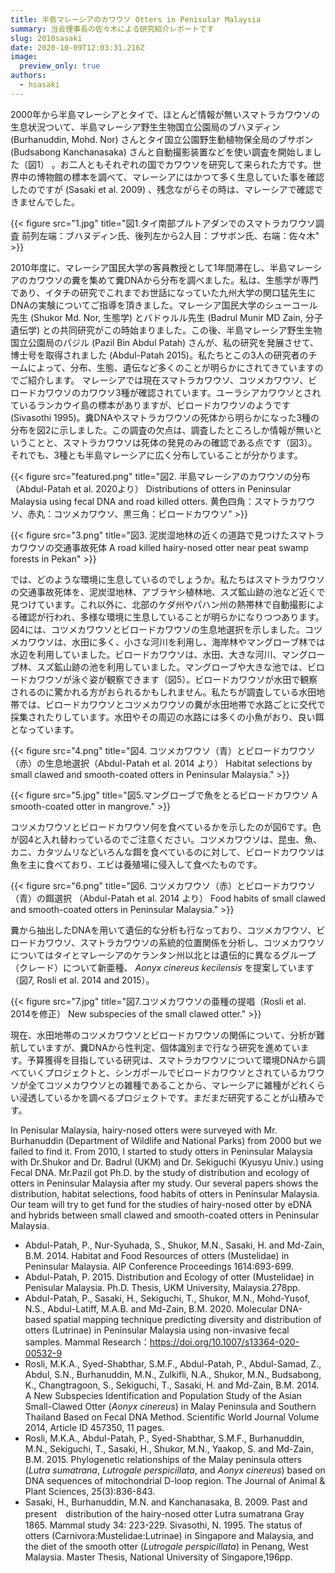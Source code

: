 ```yaml
---
title: 半島マレーシアのカワウソ Otters in Penisular Malaysia
summary: 当会理事長の佐々木による研究紹介レポートです
slug: 2010sasaki
date: 2020-10-09T12:03:31.216Z
image:
  preview_only: true
authors:
  - hsasaki
---
```

2000年から半島マレーシアとタイで、ほとんど情報が無いスマトラカワウソの生息状況ついて、半島マレーシア野生生物国立公園局のブハヌディン (Burhanuddin, Mohd. Nor) さんとタイ国立公園野生動植物保全局のブサボン (Budsabong Kanchanasaka) さんと自動撮影装置などを使い調査を開始しました（図1） 。お二人ともそれぞれの国でカワウソを研究して来られた方です。世界中の博物館の標本を調べて、マレーシアにはかつて多く生息していた事を確認したのですが (Sasaki et al. 2009) 、残念ながらその時は、マレーシアで確認できませんでした。

{{< figure src="1.jpg" title="図1.タイ南部プルトアダンでのスマトラカワウソ調査 前列左端：ブハヌディン氏、後列左から2人目：ブサボン氏、右端：佐々木" >}}

2010年度に、マレーシア国民大学の客員教授として1年間滞在し、半島マレーシアのカワウソの糞を集めて糞DNAから分布を調べました。私は、生態学が専門であり、イタチの研究でこれまでお世話になっていた九州大学の関口猛先生にDNAの実験についてご指導を頂きました。マレーシア国民大学のシューコール先生 (Shukor Md. Nor, 生態学) とバドゥルル先生 (Badrul Munir MD Zain, 分子遺伝学) との共同研究がこの時始まりました。この後、半島マレーシア野生生物国立公園局のパジル (Pazil Bin Abdul Patah) さんが、私の研究を発展させて、博士号を取得されました (Abdul-Patah 2015)。私たちとこの3人の研究者のチームによって、分布、生態、遺伝など多くのことが明らかにされてきていますのでご紹介します。
マレーシアでは現在スマトラカワウソ、コツメカワウソ、ビロードカワウソのカワウソ3種が確認されています。ユーラシアカワウソとされているランカウイ島の標本がありますが、ビロードカワウソのようです (Sivasothi 1995)。糞DNAやスマトラカワウソの死体から明らかになった3種の分布を図2に示しました。この調査の欠点は、調査したところしか情報が無いということと、スマトラカワウソは死体の発見のみの確認である点です（図3）。それでも、3種とも半島マレーシアに広く分布していることが分かります。

{{< figure src="featured.png" title="図2. 半島マレーシアのカワウソの分布（Abdul-Patah et al. 2020より） Distributions of otters in Peninsular Malaysia using fecal DNA and road killed otters. 黄色四角：スマトラカワウソ、赤丸：コツメカワウソ、黒三角：ビロードカワウソ" >}}



{{< figure src="3.png" title="図3. 泥炭湿地林の近くの道路で見つけたスマトラカワウソの交通事故死体 A road killed hairy-nosed otter near peat swamp forests in Pekan" >}}

では、どのような環境に生息しているのでしょうか。私たちはスマトラカワウソの交通事故死体を、泥炭湿地林、アブラヤシ植林地、スズ鉱山跡の池など近くで見つけています。これ以外に、北部のケダ州やパハン州の熱帯林で自動撮影による確認が行われ、多様な環境に生息していることが明らかになりつつあります。図4には、コツメカワウソとビロードカワウソの生息地選択を示しました。コツメカワウソは、水田に多く、小さな河川を利用し、海岸林やマングローブ林では水辺を利用していました。ビロードカワウソは、水田、大きな河川、マングローブ林、スズ鉱山跡の池を利用していました。マングローブや大きな池では、ビロードカワウソが泳ぐ姿が観察できます（図5）。ビロードカワウソが水田で観察されるのに驚かれる方がおられるかもしれません。私たちが調査している水田地帯では、ビロードカワウソとコツメカワウソの糞が水田地帯で水路ごとに交代で採集されたりしています。水田やその周辺の水路には多くの小魚がおり、良い餌となっています。

{{< figure src="4.png" title="図4. コツメカワウソ（青）とビロードカワウソ（赤）の生息地選択（Abdul-Patah et al. 2014 より） Habitat selections by small clawed and smooth-coated otters in Peninsular Malaysia." >}}

{{< figure src="5.jpg" title="図5.マングローブで魚をとるビロードカワウソ  A smooth-coated otter in mangrove." >}}

コツメカワウソとビロードカワウソ何を食べているかを示したのが図6です。色が図4と入れ替わっているのでご注意ください。コツメカワウソは、昆虫、魚、カニ、カタツムリなどいろんな餌を食べているのに対して、ビロードカワウソは魚を主に食べており、エビは養殖場に侵入して食べたものです。

{{< figure src="6.png" title="図6. コツメカワウソ（赤）とビロードカワウソ（青）の餌選択 （Abdul-Patah et al. 2014 より） Food habits of small clawed and smooth-coated otters in Peninsular Malaysia." >}}

糞から抽出したDNAを用いて遺伝的な分析も行なっており、コツメカワウソ、ビロードカワウソ、スマトラカワウソの系統的位置関係を分析し、コツメカワウソについてはタイとマレーシアのケランタン州以北とは遺伝的に異なるグループ（クレード）について新亜種、 *Aonyx cinereus kecilensis* を提案しています（図7, Rosli et al. 2014 and 2015）。

{{< figure src="7.jpg" title="図7.コツメカワウソの亜種の提唱（Rosli et al. 2014を修正） New subspecies of the small clawed otter." >}}

現在、水田地帯のコツメカワウソとビロードカワウソの関係について、分析が難航していますが、糞DNAから性判定、個体識別まで行なう研究を進めています。予算獲得を目指している研究は、スマトラカワウソについて環境DNAから調べていくプロジェクトと、シンガポールでビロードカワウソとされているカワウソが全てコツメカワウソとの雑種であることから、マレーシアに雑種がどれくらい浸透しているかを調べるプロジェクトです。まだまだ研究することが山積みです。

In Penisular Malaysia, hairy-nosed otters were surveyed with Mr. Burhanuddin (Department of Wildlife and National Parks) from 2000 but we failed to find it.  From 2010, I started to study otters in Peninsular Malaysia with Dr.Shukor and Dr. Badrul (UKM) and Dr. Sekiguchi (Kyusyu Univ.) using Fecal DNA. Mr.Pazil got Ph.D. by the study of distribution and ecology of otters in Peninsular Malaysia after my study. Our several papers shows the distribution, habitat selections, food habits of otters in Peninsular Malaysia. Our team will try to get fund for the studies of hairy-nosed otter by eDNA and hybrids between small clawed and smooth-coated otters in Peninsular Malaysia.

- Abdul-Patah, P., Nur-Syuhada, S., Shukor, M.N., Sasaki, H. and Md-Zain, B.M. 2014. Habitat and Food Resources of otters (Mustelidae) in Peninsular Malaysia. AIP Conference Proceedings 1614:693-699.
- Abdul-Patah, P. 2015. Distribution and Ecology of otter (Mustelidae) in Penisular Malaysia.  Ph.D. Thesis, UKM University, Malaysia.278pp.
- Abdul-Patah, P., Sasaki, H., Sekiguchi, T., Shukor, M.N., Mohd-Yusof, N.S., Abdul-Latiff, M.A.B. and Md-Zain, B.M. 2020.  Molecular DNA-based spatial mapping technique predicting diversity and distribution of otters (Lutrinae) in Peninsular Malaysia using non-invasive fecal samples. Mammal Research：https://doi.org/10.1007/s13364-020-00532-9
- Rosli, M.K.A., Syed-Shabthar, S.M.F., Abdul-Patah, P., Abdul-Samad, Z., Abdul, S.N., Burhanuddin, M.N., Zulkifli, N.A., Shukor, M.N., Budsabong, K., Changtragoon, S., Sekiguchi, T., Sasaki, H. and Md-Zain, B.M. 2014. A New Subspecies Identification and Population Study of the Asian Small-Clawed Otter (*Aonyx cinereus*) in Malay Peninsula and Southern Thailand Based on Fecal DNA Method. Scientific World Journal Volume 2014, Article ID 457350, 11 pages.
- Rosli, M.K.A., Abdul-Patah, P., Syed-Shabthar, S.M.F., Burhanuddin, M.N., Sekiguchi, T., Sasaki, H., Shukor, M.N., Yaakop, S. and Md-Zain, B.M. 2015.  Phylogenetic relationships of the Malay peninsula otters (*Lutra sumatrana*, *Lutrogale perspicillata*, and *Aonyx cinereus*) based on DNA sequences of mitochondrial D-loop region. The Journal of Animal & Plant Sciences, 25(3):836-843.
- Sasaki, H., Burhanuddin, M.N. and Kanchanasaka, B. 2009. Past and present　distribution of the hairy-nosed otter Lutra sumatrana Gray 1865. Mammal study 34: 223-229.
Sivasothi, N. 1995. The status of otters (Carnivora:Mustelidae:Lutrinae) in Singapore and Malaysia, and the diet of the smooth otter (*Lutrogale perspicillata*) in Penang, West Malaysia. Master Thesis, National University of Singapore,196pp.
